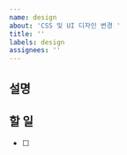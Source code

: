 ```yaml
---
name: design
about: 'CSS 및 UI 디자인 변경 '
title: ''
labels: design
assignees: ''
---
```


## 설명

## 할 일

- [ ]
